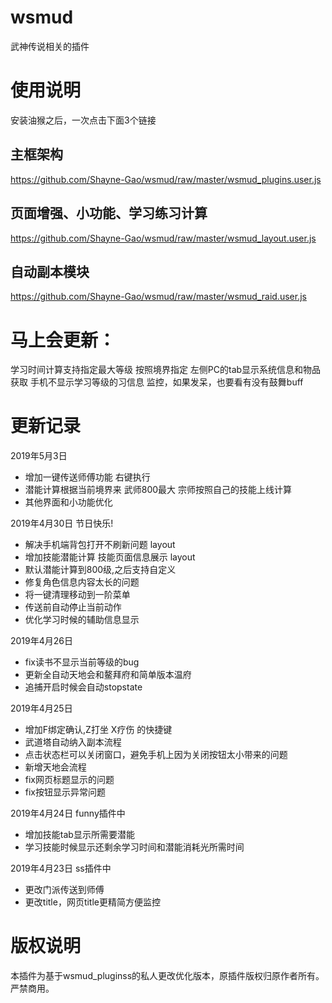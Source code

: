 # wsmud
武神传说相关的插件

# 使用说明
安装油猴之后，一次点击下面3个链接
## 主框架构

https://github.com/Shayne-Gao/wsmud/raw/master/wsmud_plugins.user.js
## 页面增强、小功能、学习练习计算
https://github.com/Shayne-Gao/wsmud/raw/master/wsmud_layout.user.js

## 自动副本模块
https://github.com/Shayne-Gao/wsmud/raw/master/wsmud_raid.user.js



# 马上会更新：
学习时间计算支持指定最大等级 按照境界指定
左侧PC的tab显示系统信息和物品获取
手机不显示学习等级的习信息
监控，如果发呆，也要看有没有鼓舞buff



# 更新记录 

2019年5月3日
- 增加一键传送师傅功能 右键执行
- 潜能计算根据当前境界来 武师800最大  宗师按照自己的技能上线计算
- 其他界面和小功能优化

2019年4月30日
节日快乐!
- 解决手机端背包打开不刷新问题 layout
- 增加技能潜能计算 技能页面信息展示 layout
- 默认潜能计算到800级,之后支持自定义
- 修复角色信息内容太长的问题
- 将一键清理移动到一阶菜单
- 传送前自动停止当前动作
- 优化学习时候的辅助信息显示


2019年4月26日 
- fix读书不显示当前等级的bug
- 更新全自动天地会和鳌拜府和简单版本温府
- 追捕开启时候会自动stopstate

2019年4月25日 
- 增加F绑定确认,Z打坐 X疗伤 的快捷键
- 武道塔自动纳入副本流程
- 点击状态栏可以关闭窗口，避免手机上因为关闭按钮太小带来的问题
- 新增天地会流程
- fix网页标题显示的问题
- fix按钮显示异常问题


2019年4月24日  funny插件中  
- 增加技能tab显示所需要潜能
- 学习技能时候显示还剩余学习时间和潜能消耗光所需时间

2019年4月23日  ss插件中 
- 更改门派传送到师傅
- 更改title，网页title更精简方便监控




# 版权说明
本插件为基于wsmud_pluginss的私人更改优化版本，原插件版权归原作者所有。严禁商用。

